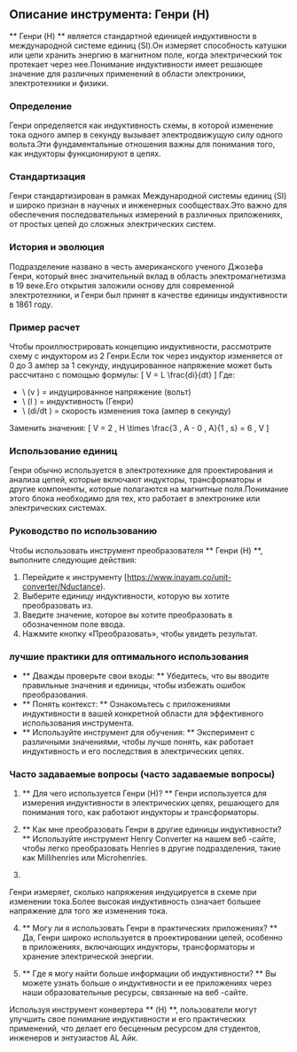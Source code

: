 ## Описание инструмента: Генри (H)

** Генри (H) ** является стандартной единицей индуктивности в международной системе единиц (SI).Он измеряет способность катушки или цепи хранить энергию в магнитном поле, когда электрический ток протекает через нее.Понимание индуктивности имеет решающее значение для различных применений в области электроники, электротехники и физики.

### Определение
Генри определяется как индуктивность схемы, в которой изменение тока одного ампер в секунду вызывает электродвижущую силу одного вольта.Эти фундаментальные отношения важны для понимания того, как индукторы функционируют в цепях.

### Стандартизация
Генри стандартизирован в рамках Международной системы единиц (SI) и широко признан в научных и инженерных сообществах.Это важно для обеспечения последовательных измерений в различных приложениях, от простых цепей до сложных электрических систем.

### История и эволюция
Подразделение названо в честь американского ученого Джозефа Генри, который внес значительный вклад в область электромагнетизма в 19 веке.Его открытия заложили основу для современной электротехники, и Генри был принят в качестве единицы индуктивности в 1861 году.

### Пример расчет
Чтобы проиллюстрировать концепцию индуктивности, рассмотрите схему с индуктором из 2 Генри.Если ток через индуктор изменяется от 0 до 3 ампер за 1 секунду, индуцированное напряжение может быть рассчитано с помощью формулы:
\[ V = L \frac{di}{dt} \]
Где:
- \ (v \) = индуцированное напряжение (вольт)
- \ (l \) = индуктивность (Генри)
- \ (di/dt \) = скорость изменения тока (ампер в секунду)

Заменить значения:
\[ V = 2 \, H \times \frac{3 \, A - 0 \, A}{1 \, s} = 6 \, V \]

### Использование единиц
Генри обычно используется в электротехнике для проектирования и анализа цепей, которые включают индукторы, трансформаторы и другие компоненты, которые полагаются на магнитные поля.Понимание этого блока необходимо для тех, кто работает в электронике или электрических системах.

### Руководство по использованию
Чтобы использовать инструмент преобразователя ** Генри (H) **, выполните следующие действия:
1. Перейдите к инструменту [https://www.inayam.co/unit-converter/Nductance).
2. Выберите единицу индуктивности, которую вы хотите преобразовать из.
3. Введите значение, которое вы хотите преобразовать в обозначенном поле ввода.
4. Нажмите кнопку «Преобразовать», чтобы увидеть результат.

### лучшие практики для оптимального использования
- ** Дважды проверьте свои входы: ** Убедитесь, что вы вводите правильные значения и единицы, чтобы избежать ошибок преобразования.
- ** Понять контекст: ** Ознакомьтесь с приложениями индуктивности в вашей конкретной области для эффективного использования инструмента.
- ** Используйте инструмент для обучения: ** Эксперимент с различными значениями, чтобы лучше понять, как работает индуктивность и его последствия в электрических цепях.

### Часто задаваемые вопросы (часто задаваемые вопросы)

1. ** Для чего используется Генри (H)? **
Генри используется для измерения индуктивности в электрических цепях, решающего для понимания того, как работают индукторы и трансформаторы.

2. ** Как мне преобразовать Генри в другие единицы индуктивности? **
Используйте инструмент Henry Converter на нашем веб -сайте, чтобы легко преобразовать Henries в другие подразделения, такие как Millihenries или Microhenries.

3.
Генри измеряет, сколько напряжения индуцируется в схеме при изменении тока.Более высокая индуктивность означает большее напряжение для того же изменения тока.

4. ** Могу ли я использовать Генри в практических приложениях? **
Да, Генри широко используется в проектировании цепей, особенно в приложениях, включающих индукторы, трансформаторы и хранение электрической энергии.

5. ** Где я могу найти больше информации об индуктивности? **
Вы можете узнать больше о индуктивности и ее приложениях через наши образовательные ресурсы, связанные на веб -сайте.

Используя инструмент конвертера ** (H) **, пользователи могут улучшить свое понимание индуктивности и его практических применений, что делает его бесценным ресурсом для студентов, инженеров и энтузиастов AL Айк.